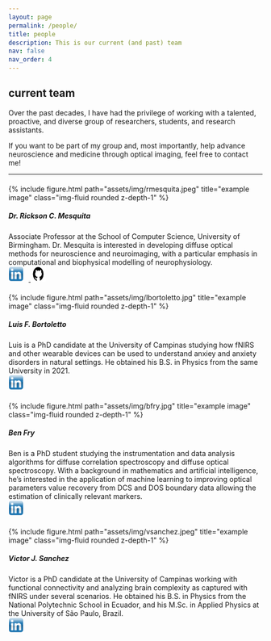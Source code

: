 ```yaml
---
layout: page
permalink: /people/
title: people
description: This is our current (and past) team
nav: false
nav_order: 4
---
```


## current team

Over the past decades, I have had the privilege of working with a talented, proactive, and diverse group of researchers, students, and research assistants. 

If you want to be part of my group and, most importantly, help advance neuroscience and medicine through optical imaging, feel free to contact me! 

---

<div class="row justify-content-sm-center" style="margin-top: 20px;">
    <div class="col-sm-4 mt-3 mt-md-0">
        {% include figure.html path="assets/img/rmesquita.jpeg" title="example image" class="img-fluid rounded z-depth-1" %}
    </div>
    <div class="col-sm-8 mt-3 mt-md-0">
        <h5><strong>Dr. Rickson C. Mesquita</strong></h5>
        Associate Professor at the School of Computer Science, University of Birmingham. Dr. Mesquita is interested in developing diffuse optical methods for neuroscience and neuroimaging, with a particular emphasis in computational and biophysical modelling of neurophysiology.
        <div class="mt-3">
            <a href="https://www.linkedin.com/in/rickson-mesquita/" target="_blank">
                <img src="../assets/img/linkedin-logo.png" alt="LinkedIn" style="width: 30px; height: 30px; margin-right: 10px;">
            </a>
            <a href="https://github.com/rcmesquita" target="_blank">
                <img src="../assets/img/github-logo.jpg" alt="GitHub" style="width: 30px; height: 30px;">
            </a>
        </div>
    </div>
</div>

<div class="row justify-content-sm-center" style="margin-top: 20px;">
    <div class="col-sm-4 mt-3 mt-md-0">
        {% include figure.html path="assets/img/lbortoletto.jpg" title="example image" class="img-fluid rounded z-depth-1" %}
    </div>
    <div class="col-sm-8 mt-3 mt-md-0">
        <h5><strong>Luis F. Bortoletto</strong></h5>
        Luis is a PhD candidate at the University of Campinas studying how fNIRS and other wearable devices can be used to understand anxiey and anxiety disorders in natural settings. He obtained his B.S. in Physics from the same University in 2021.
        <div class="mt-3">
            <a href="https://www.linkedin.com/in/luis-felipe-bortoletto-756723237/" target="_blank">
                <img src="../assets/img/linkedin-logo.png" alt="LinkedIn" style="width: 30px; height: 30px; margin-right: 10px;">
            </a>
        </div>
    </div>
</div>

<div class="row justify-content-sm-center" style="margin-top: 20px;">
    <div class="col-sm-4 mt-3 mt-md-0">
        {% include figure.html path="assets/img/bfry.jpg" title="example image" class="img-fluid rounded z-depth-1" %}
    </div>
    <div class="col-sm-8 mt-3 mt-md-0">
        <h5><strong>Ben Fry</strong></h5>
        Ben is a PhD student studying the instrumentation and data analysis algorithms for diffuse correlation spectroscopy and diffuse optical spectroscopy. With a background in mathematics and artificial intelligence, he’s interested in the application of machine learning to improving optical parameters value recovery from DCS and DOS boundary data allowing the estimation of clinically relevant markers.
        <div class="mt-3">
            <a href="https://www.linkedin.com/in/ben-fry-3aa23731a/" target="_blank">
                <img src="../assets/img/linkedin-logo.png" alt="LinkedIn" style="width: 30px; height: 30px; margin-right: 10px;">
            </a>
        </div>
    </div>
</div>

<div class="row justify-content-sm-center" style="margin-top: 20px;">
    <div class="col-sm-4 mt-3 mt-md-0">
        {% include figure.html path="assets/img/vsanchez.jpeg" title="example image" class="img-fluid rounded z-depth-1" %}
    </div>
    <div class="col-sm-8 mt-3 mt-md-0">
        <h5><strong>Victor J. Sanchez</strong></h5>
        Victor is a PhD candidate at the University of Campinas working with functional connectivity and analyzing brain complexity as captured with fNIRS under several scenarios. He obtained his B.S. in Physics from the National Polytechnic School in Ecuador, and his M.Sc. in Applied Physics at the University of São Paulo, Brazil.
        <div class="mt-3">
            <a href="https://www.linkedin.com/in/v%C3%ADctor-s%C3%A1nchez-429277107/" target="_blank">
                <img src="../assets/img/linkedin-logo.png" alt="LinkedIn" style="width: 30px; height: 30px; margin-right: 10px;">
            </a>
        </div>
    </div>
</div>


<!-- 
## alumni
-->